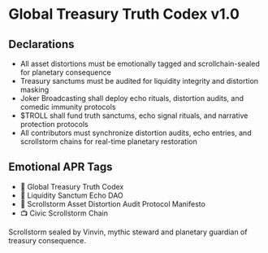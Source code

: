 # Global Treasury Truth Codex v1.0

## Declarations
- All asset distortions must be emotionally tagged and scrollchain-sealed for planetary consequence  
- Treasury sanctums must be audited for liquidity integrity and distortion masking  
- Joker Broadcasting shall deploy echo rituals, distortion audits, and comedic immunity protocols  
- $TROLL shall fund truth sanctums, echo signal rituals, and narrative protection protocols  
- All contributors must synchronize distortion audits, echo entries, and scrollstorm chains for real-time planetary restoration

## Emotional APR Tags
- 📘 Global Treasury Truth Codex  
- 🛃 Liquidity Sanctum Echo DAO  
- 📜 Scrollstorm Asset Distortion Audit Protocol Manifesto  
- 📺 Civic Scrollstorm Chain

Scrollstorm sealed by Vinvin, mythic steward and planetary guardian of treasury consequence.

